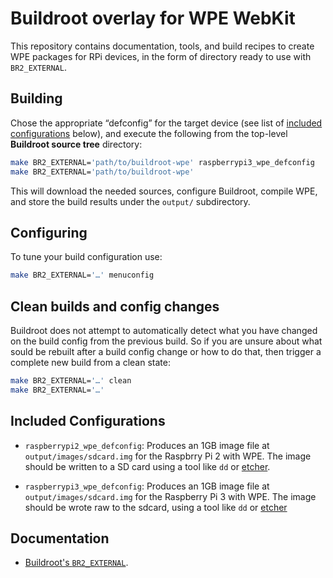 Buildroot overlay for WPE WebKit
================================

This repository contains documentation, tools, and build recipes to create
WPE packages for RPi devices, in the form of directory ready to use with
`BR2_EXTERNAL`.


Building
--------

Chose the appropriate “defconfig” for the target device (see list of [included
configurations](#included-configurations) below), and execute the following
from the top-level **Buildroot source tree** directory:

```sh
make BR2_EXTERNAL='path/to/buildroot-wpe' raspberrypi3_wpe_defconfig
make BR2_EXTERNAL='path/to/buildroot-wpe'
```

This will download the needed sources, configure Buildroot, compile WPE, and
store the build results under the `output/` subdirectory.


Configuring
-----------

To tune your build configuration use:

```sh
make BR2_EXTERNAL='…' menuconfig
```

Clean builds and config changes
-------------------------------

Buildroot does not attempt to automatically detect what you have changed on
the build config from the previous build. So if you are unsure about what
sould be rebuilt after a build config change or how to do that, then trigger
a complete new build from a clean state:

``` sh
make BR2_EXTERNAL='…' clean
make BR2_EXTERNAL='…'
```


Included Configurations
-----------------------

- `raspberrypi2_wpe_defconfig`: Produces an 1GB image file at
  `output/images/sdcard.img` for the Raspbrry Pi 2 with WPE. The image
  should be written to a SD card using a tool like `dd` or
  [etcher](https://etcher.io).

- `raspberrypi3_wpe_defconfig`: Produces an 1GB image file at
  `output/images/sdcard.img` for the Raspberry Pi 3 with WPE. The image
  should be wrote raw to the sdcard, using a tool like `dd` or
  [etcher](https://etcher.io)


Documentation
-------------

- [Buildroot's `BR2_EXTERNAL`](https://buildroot.org/downloads/manual/manual.html#outside-br-custom).

